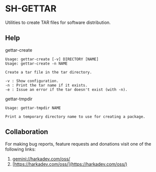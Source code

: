 # SH-GETTAR

Utilities to create TAR files for software distribution.

## Help

gettar-create

    Usage: gettar-create [-v] DIRECTORY [NAME]
    Usage: gettar-create -n NAME 
    
    Create a tar file in the tar directory.
    
    -v : Show configuration.
    -n : Print the tar name if it exists.
    -e : Issue an error if the tar doesn't exist (with -n).

gettar-tmpdir

    Usage: gettar-tmpdir NAME
    
    Print a temporary directory name to use for creating a package.

## Collaboration

For making bug reports, feature requests and donations visit
one of the following links:

1. [gemini://harkadev.com/oss/](gemini://harkadev.com/oss/)
2. [https://harkadev.com/oss/](https://harkadev.com/oss/)

